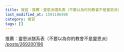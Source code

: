 ```yaml
---
title: 複習：推薦：靈恩派譜系表（不要以為你的教會不是靈恩派）
last_modified_at: 1591106400
category: 複習
tags: []
---
```


<p>推薦：靈恩派譜系表（不要以為你的教會不是靈恩派）<br>
<a href="/posts/269200196" target="_blank">/posts/269200196</a></p>

<p>&nbsp;</p>

